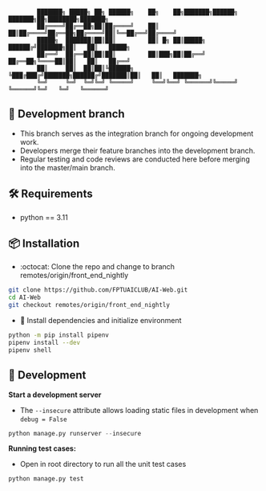 ```

        ███████╗ █████╗ ██╗ ██████╗    ██╗    ██╗███████╗██████╗ ███████╗██╗████████╗███████╗
        ██╔════╝██╔══██╗██║██╔════╝    ██║    ██║██╔════╝██╔══██╗██╔════╝██║╚══██╔══╝██╔════╝
        █████╗  ███████║██║██║         ██║ █╗ ██║█████╗  ██████╔╝███████╗██║   ██║   █████╗  
        ██╔══╝  ██╔══██║██║██║         ██║███╗██║██╔══╝  ██╔══██╗╚════██║██║   ██║   ██╔══╝  
        ██║     ██║  ██║██║╚██████╗    ╚███╔███╔╝███████╗██████╔╝███████║██║   ██║   ███████╗
        ╚═╝     ╚═╝  ╚═╝╚═╝ ╚═════╝     ╚══╝╚══╝ ╚══════╝╚═════╝ ╚══════╝╚═╝   ╚═╝   ╚══════╝

```

## :robot: Development branch
- This branch serves as the integration branch for ongoing development work.
- Developers merge their feature branches into the development branch.
- Regular testing and code reviews are conducted here before merging into the master/main branch.


## :hammer_and_wrench: Requirements

- python == 3.11

## :package: Installation

- :octocat: Clone the repo and change to branch remotes/origin/front_end_nightly

```sh
git clone https://github.com/FPTUAICLUB/AI-Web.git
cd AI-Web
git checkout remotes/origin/front_end_nightly
```

- :wrench: Install dependencies and initialize environment

```sh
python -m pip install pipenv
pipenv install --dev
pipenv shell
```

## :rocket: Development

__Start a development server__

- The `--insecure` attribute allows loading static files in development when `debug = False`

```py
python manage.py runserver --insecure
```

__Running test cases:__

- Open in root directory to run all the unit test cases

```py
python manage.py test
```
